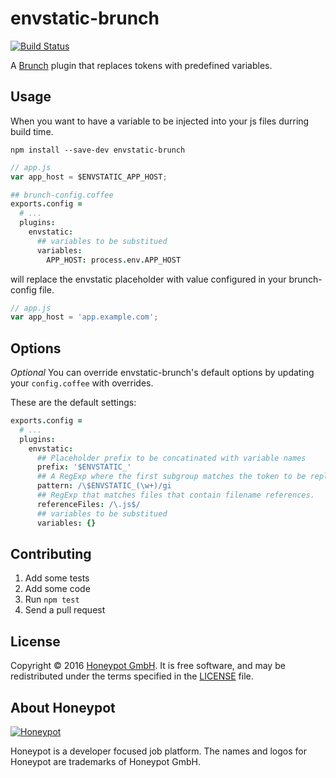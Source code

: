 envstatic-brunch
=============
[![Build Status](https://travis-ci.org/honeypotio/envstatic-brunch.svg)][travis]

A [Brunch][] plugin that replaces tokens with predefined variables.


Usage
-----

When you want to have a variable to be injected into your js files
durring build time.

`npm install --save-dev envstatic-brunch`

```javascript
// app.js
var app_host = $ENVSTATIC_APP_HOST;
```

```coffeescript
## brunch-config.coffee
exports.config =
  # ...
  plugins:
    envstatic:
      ## variables to be substitued
      variables:
        APP_HOST: process.env.APP_HOST
```

will replace the envstatic placeholder with value configured in
your brunch-config file.

```javascript
// app.js
var app_host = 'app.example.com';
```

Options
-------

_Optional_ You can override envstatic-brunch's default options by updating your
`config.coffee` with overrides.

These are the default settings:

```coffeescript
exports.config =
  # ...
  plugins:
    envstatic:
      ## Placeholder prefix to be concatinated with variable names
      prefix: '$ENVSTATIC_'
      ## A RegExp where the first subgroup matches the token to be replaced
      pattern: /\$ENVSTATIC_(\w+)/gi
      ## RegExp that matches files that contain filename references.
      referenceFiles: /\.js$/
      ## variables to be substitued
      variables: {}
```

Contributing
------------

1. Add some tests
1. Add some code
1. Run `npm test`
1. Send a pull request

License
-------

Copyright © 2016 [Honeypot GmbH][honeypotio]. It is free software, and may be
redistributed under the terms specified in the [LICENSE](/LICENSE) file.

About Honeypot
--------------

[![Honeypot](https://www.honeypot.io/logo.png)][honeypotio]

Honeypot is a developer focused job platform.
The names and logos for Honeypot are trademarks of Honeypot GmbH.

[Brunch]: http://brunch.io
[travis]: https://travis-ci.org/honeypotio/envstatic-brunch
[honeypotio]: https://www.honeypot.io?utm_source=github
